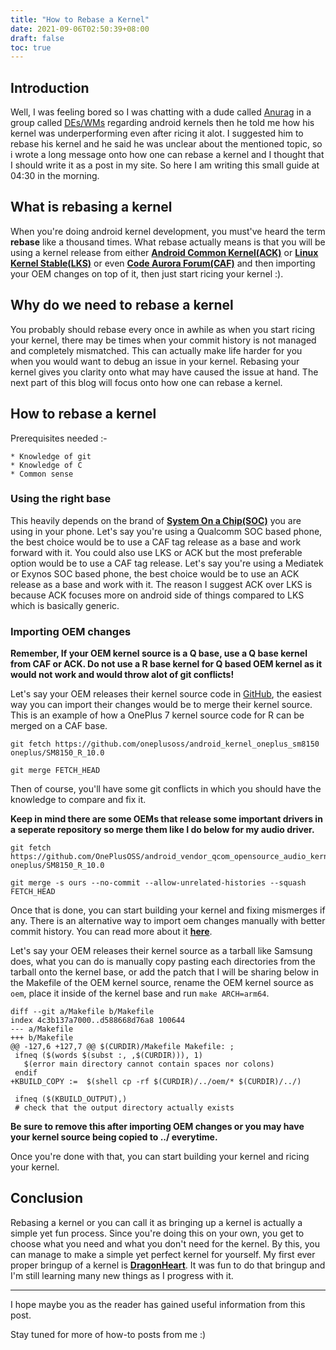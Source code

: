 ```yaml
---
title: "How to Rebase a Kernel"
date: 2021-09-06T02:50:39+08:00
draft: false
toc: true
---
```


## Introduction

Well, I was feeling bored so I was chatting with a dude called [Anurag](https://t.me/anuragroy) in a group called [DEs/WMs](https://t.me/de_wm) regarding android kernels then he told me how his kernel was underperforming even after ricing it alot. I suggested him to rebase his kernel and he said he was unclear about the mentioned topic, so i wrote a long message onto how one can rebase a kernel and I thought that I should write it as a post in my site. So here I am writing this small guide at 04:30 in the morning.


## What is rebasing a kernel

When you're doing android kernel development, you must've heard the term __rebase__ like a thousand times. What rebase actually means is that you will be using a kernel release from either __[Android Common Kernel(ACK)](https://android.googlesource.com/kernel/common.git)__ or __[Linux Kernel Stable(LKS)](https://git.kernel.org/pub/scm/linux/kernel/git/stable/linux.git)__ or even __[Code Aurora Forum(CAF)](https://source.codeaurora.org/quic/la/kernel/common)__ and then importing your OEM changes on top of it, then just start ricing your kernel :).

## Why do we need to rebase a kernel

You probably should rebase every once in awhile as when you start ricing your kernel, there may be times when your commit history is not managed and completely mismatched. This can actually make life harder for you when you would want to debug an issue in your kernel. Rebasing your kernel gives you clarity onto what may have caused the issue at hand. The next part of this blog will focus onto how one can rebase a kernel.

## How to rebase a kernel

Prerequisites needed :-

	* Knowledge of git
	* Knowledge of C
	* Common sense
	
### Using the right base

This heavily depends on the brand of **[System On a Chip(SOC)](https://en.wikipedia.org/wiki/System_on_a_chip)** you are using in your phone. Let's say you're using a Qualcomm SOC based phone, the best choice would be to use a CAF tag release as a base and work forward with it. You could also use LKS or ACK but the most preferable option would be to use a CAF tag release. Let's say you're using a Mediatek or Exynos SOC based phone, the best choice would be to use an ACK release as a base and work with it. The reason I suggest ACK over LKS is because ACK focuses more on android side of things compared to LKS which is basically generic.

### Importing OEM changes

**Remember, If your OEM kernel source is a Q base, use a Q base kernel from CAF or ACK. Do not use a R base kernel for Q based OEM kernel as it would not work and would throw alot of git conflicts!**

Let's say your OEM releases their kernel source code in [GitHub](https://github.com), the easiest way you can import their changes would be to merge their kernel source. This is an example of how a OnePlus 7 kernel source code for R can be merged on a CAF base.

```shell
git fetch https://github.com/oneplusoss/android_kernel_oneplus_sm8150 oneplus/SM8150_R_10.0

git merge FETCH_HEAD
```

Then of course, you'll have some git conflicts in which you should have the knowledge to compare and fix it. 

**Keep in mind there are some OEMs that release some important drivers in a seperate repository so merge them like I do below for my audio driver.**

```shell
git fetch https://github.com/OnePlusOSS/android_vendor_qcom_opensource_audio_kernel_sm8150 oneplus/SM8150_R_10.0

git merge -s ours --no-commit --allow-unrelated-histories --squash FETCH_HEAD
```

Once that is done, you can start building your kernel and fixing mismerges if any. There is an alternative way to import oem changes manually with better commit history. You can read more about it **[here](https://t.me/LinuxKernelNewbies/183745)**.

Let's say your OEM releases their kernel source as a tarball like Samsung does, what you can do is manually copy pasting each directories from the tarball onto the kernel base, or add the patch that I will be sharing below in the Makefile of the OEM kernel source, rename the OEM kernel source as ```oem```, place it inside of the kernel base and run ```make ARCH=arm64```. 

```git
diff --git a/Makefile b/Makefile
index 4c3b137a7000..d588668d76a8 100644
--- a/Makefile
+++ b/Makefile
@@ -127,6 +127,7 @@ $(CURDIR)/Makefile Makefile: ;
 ifneq ($(words $(subst :, ,$(CURDIR))), 1)
   $(error main directory cannot contain spaces nor colons)
 endif
+KBUILD_COPY :=  $(shell cp -rf $(CURDIR)/../oem/* $(CURDIR)/../)
 
 ifneq ($(KBUILD_OUTPUT),)
 # check that the output directory actually exists
```

**Be sure to remove this after importing OEM changes or you may have your kernel source being copied to ../ everytime.**

Once you're done with that, you can start building your kernel and ricing your kernel.

## Conclusion

Rebasing a kernel or you can call it as bringing up a kernel is actually a simple yet fun process. Since you're doing this on your own, you get to choose what you need and what you don't need for the kernel. By this, you can manage to make a simple yet perfect kernel for yourself. My first ever proper bringup of a kernel is **[DragonHeart](https://github.com/cyberknight777/dragonheart_kernel_oneplus_sm8150)**. It was fun to do that bringup and I'm still learning many new things as I progress with it. 

--- 

I hope maybe you as the reader has gained useful information from this post.

Stay tuned for more of how-to posts from me :)

